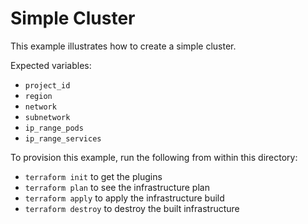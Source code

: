 # Simple Cluster

This example illustrates how to create a simple cluster.

Expected variables:
- `project_id`
- `region`
- `network`
- `subnetwork`
- `ip_range_pods`
- `ip_range_services`

To provision this example, run the following from within this directory:
- `terraform init` to get the plugins
- `terraform plan` to see the infrastructure plan
- `terraform apply` to apply the infrastructure build
- `terraform destroy` to destroy the built infrastructure
